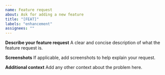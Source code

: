 ```yaml
---
name: Feature request
about: Ask for adding a new feature
title: "[FEAT]"
labels: "enhancement"
assignees: ""
---
```


**Describe your feature request**
A clear and concise description of what the feature request is.

**Screenshots**
If applicable, add screenshots to help explain your request.

**Additional context**
Add any other context about the problem here.
